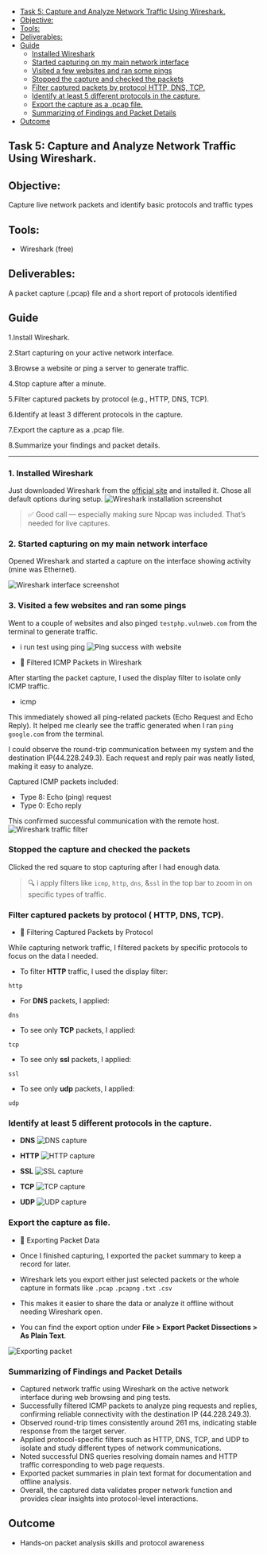 - [Task 5: Capture and Analyze Network Traffic Using Wireshark.](#task-5-capture-and-analyze-network-traffic-using-wireshark)
- [Objective:](#objective)
- [Tools:](#tools)
- [Deliverables:](#deliverables)
- [Guide](#guide)
    - [Installed Wireshark](#installed-wireshark)
    - [Started capturing on my main network interface](#started-capturing-on-my-main-network-interface)
    - [Visited a few websites and ran some pings](#visited-a-few-websites-and-ran-some-pings)
    - [Stopped the capture and checked the packets](#stopped-the-capture-and-checked-the-packets)
    - [Filter captured packets by protocol  HTTP, DNS, TCP.](#filter-captured-packets-by-protocol--http-dns-tcp)
    - [Identify at least 5 different protocols in the capture.](#identify-at-least-5-different-protocols-in-the-capture)
    - [Export the capture as a .pcap file.](#export-the-capture-as-a-pcap-file)
    - [Summarizing of Findings and Packet Details](#summarizing-of-findings-and-packet-details)
- [Outcome](#outcome)



## Task 5: Capture and Analyze Network Traffic Using Wireshark.


## Objective:
Capture live network packets and identify basic protocols and traffic types

## Tools:
- Wireshark (free)

## Deliverables:
A packet capture (.pcap) file and a short report of protocols identified

## Guide

1.Install Wireshark.

2.Start capturing on your active network interface.

3.Browse a website or ping a server to generate traffic.

4.Stop capture after a minute.

5.Filter captured packets by protocol (e.g., HTTP, DNS, TCP).

6.Identify at least 3 different protocols in the capture.

7.Export the capture as a .pcap file.

8.Summarize your findings and packet details.

---



### 1. Installed Wireshark

Just downloaded Wireshark from the [official site](https://www.wireshark.org/download.html)
 and installed it. Chose all default options during setup.
 ![Wireshark installation screenshot](https://raw.githubusercontent.com/hackThacker/internship-projects/main/Day-5/images/wireshark%20installation.png)


> ✅ Good call — especially making sure Npcap was included. That’s needed for live captures.

### 2. Started capturing on my main network interface

Opened Wireshark and started a capture on the interface showing activity (mine was Ethernet).

![Wireshark interface screenshot](https://raw.githubusercontent.com/hackThacker/internship-projects/main/Day-5/images/interface-wireshark.png)




### 3. Visited a few websites and ran some pings

Went to a couple of websites and also pinged `testphp.vulnweb.com` from the terminal to generate traffic.

- i run test using ping 
![Ping success with website](https://raw.githubusercontent.com/hackThacker/internship-projects/main/Day-5/images/ping%20sucess-with-websitte.png)

- 📌 Filtered ICMP Packets in Wireshark

After starting the packet capture, I used the display filter to isolate only ICMP traffic.

- icmp

This immediately showed all ping-related packets (Echo Request and Echo Reply). It helped me clearly see the traffic generated when I ran `ping google.com` from the terminal.

I could observe the round-trip communication between my system and the destination IP(44.228.249.3). Each request and reply pair was neatly listed, making it easy to analyze.

Captured ICMP packets included:
- Type 8: Echo (ping) request
- Type 0: Echo reply

This confirmed successful communication with the remote host.
![Wireshark traffic filter](https://raw.githubusercontent.com/hackThacker/internship-projects/main/Day-5/images/wireshark-traffic-filter.png)


###  Stopped the capture and checked the packets

Clicked the red square to stop capturing after I had enough data.

> 🔍 i apply filters like `icmp`, `http`, `dns`, &`ssl` in the top bar to zoom in on specific types of traffic.



### Filter captured packets by protocol ( HTTP, DNS, TCP).

 - 📌 Filtering Captured Packets by Protocol

While capturing network traffic, I filtered packets by specific protocols to focus on the data I needed.

- To filter **HTTP** traffic, I used the display filter:
```
http
```
- For **DNS** packets, I applied:
```
dns
```
- To see only **TCP** packets, I applied:
```
tcp
```
- To see only **ssl** packets, I applied:
```
ssl
```
- To see only **udp** packets, I applied:
```
udp
```


### Identify at least 5 different protocols in the capture.
- **DNS**
![DNS capture](https://raw.githubusercontent.com/hackThacker/internship-projects/main/Day-5/images/dns-wireshark%20capute.png)

- **HTTP**
![HTTP capture](https://raw.githubusercontent.com/hackThacker/internship-projects/main/Day-5/images/http-wireshark-capute.png)

- **SSL**
![SSL capture](https://raw.githubusercontent.com/hackThacker/internship-projects/main/Day-5/images/ssl-capture.png)

- **TCP**
![TCP capture](https://raw.githubusercontent.com/hackThacker/internship-projects/main/Day-5/images/tcp-capture.png)

- **UDP**
![UDP capture](https://raw.githubusercontent.com/hackThacker/internship-projects/main/Day-5/images/udp-capture.png)


### Export the capture as  file.
- 📌 Exporting Packet Data

- Once I finished capturing, I exported the packet summary to keep a record for later.  
- Wireshark lets you export either just selected packets or the whole capture in formats like `.pcap`  `.pcapng` `.txt`  `.csv`  
- This makes it easier to share the data or analyze it offline without needing Wireshark open.  
- You can find the export option under **File > Export Packet Dissections > As Plain Text**.

![Exporting packet](https://raw.githubusercontent.com/hackThacker/internship-projects/main/Day-5/images/exporting-packet.png)



### Summarizing of Findings and Packet Details

- Captured network traffic using Wireshark on the active network interface during web browsing and ping tests.  
- Successfully filtered ICMP packets to analyze ping requests and replies, confirming reliable connectivity with the destination IP (44.228.249.3).  
- Observed round-trip times consistently around 261 ms, indicating stable response from the target server.  
- Applied protocol-specific filters such as HTTP, DNS, TCP, and UDP to isolate and study different types of network communications.  
- Noted successful DNS queries resolving domain names and HTTP traffic corresponding to web page requests.  
- Exported packet summaries in plain text format for documentation and offline analysis.  
- Overall, the captured data validates proper network function and provides clear insights into protocol-level interactions.

## Outcome
 -  Hands-on packet analysis skills and protocol awareness